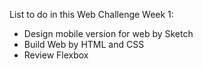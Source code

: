 List to do in this Web Challenge Week 1: 
- Design mobile version for web by Sketch
- Build Web by HTML and CSS
- Review Flexbox
